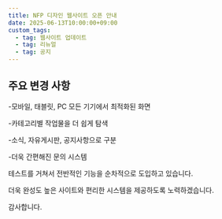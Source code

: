 ```yaml
---
title: NFP 디자인 웹사이트 오픈 안내
date: 2025-06-13T10:00:00+09:00
custom_tags:
  - tag: 웹사이트 업데이트
  - tag: 리뉴얼
  - tag: 공지
---
```

## 주요 변경 사항

\-모바일, 태블릿, PC 모든 기기에서 최적화된 화면

\-카테고리별 작업물을 더 쉽게 탐색

\-소식, 자유게시판, 공지사항으로 구분

\-더욱 간편해진 문의 시스템  



테스트를 거쳐서 전반적인 기능을 순차적으로 도입하고 있습니다.

더욱 완성도 높은 사이트와 편리한 시스템을 제공하도록 노력하겠습니다.

감사합니다.
